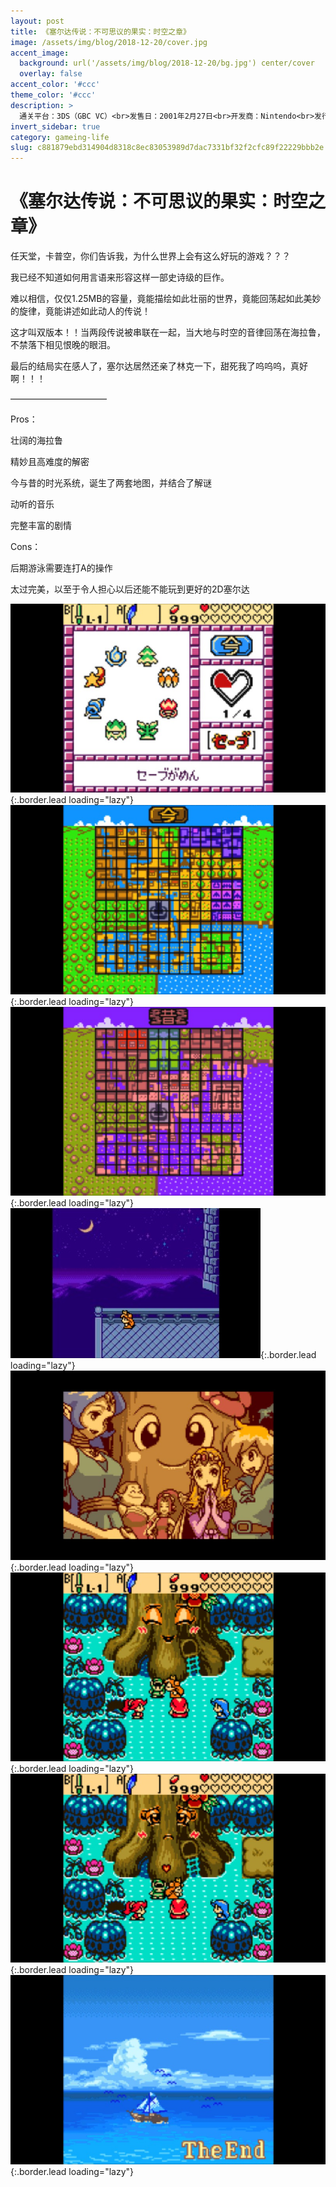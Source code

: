 ```yaml
---
layout: post
title: 《塞尔达传说：不可思议的果实：时空之章》
image: /assets/img/blog/2018-12-20/cover.jpg
accent_image: 
  background: url('/assets/img/blog/2018-12-20/bg.jpg') center/cover
  overlay: false
accent_color: '#ccc'
theme_color: '#ccc'
description: >
  通关平台：3DS（GBC VC）<br>发售日：2001年2月27日<br>开发商：Nintendo<br>发行商：Nintendo<br>个人评分：97
invert_sidebar: true
category: gameing-life
slug: c881879ebd314904d8318c8ec83053989d7dac7331bf32f2cfc89f22229bbb2e
---
```


# 《塞尔达传说：不可思议的果实：时空之章》

任天堂，卡普空，你们告诉我，为什么世界上会有这么好玩的游戏？？？

我已经不知道如何用言语来形容这样一部史诗级的巨作。

难以相信，仅仅1.25MB的容量，竟能描绘如此壮丽的世界，竟能回荡起如此美妙的旋律，竟能讲述如此动人的传说！

这才叫双版本！！当两段传说被串联在一起，当大地与时空的音律回荡在海拉鲁，不禁落下相见恨晚的眼泪。

最后的结局实在感人了，塞尔达居然还亲了林克一下，甜死我了呜呜呜，真好啊！！！

———————————

Pros：

壮阔的海拉鲁

精妙且高难度的解密

今与昔的时光系统，诞生了两套地图，并结合了解谜

动听的音乐

完整丰富的剧情

Cons：

后期游泳需要连打A的操作

太过完美，以至于令人担心以后还能不能玩到更好的2D塞尔达

![](/assets/img/blog/2018-12-20/1.jpg){:.border.lead loading="lazy"}
![](/assets/img/blog/2018-12-20/2.jpg){:.border.lead loading="lazy"}
![](/assets/img/blog/2018-12-20/3.jpg){:.border.lead loading="lazy"}
![](/assets/img/blog/2018-12-20/4.jpg){:.border.lead loading="lazy"}
![](/assets/img/blog/2018-12-20/5.jpg){:.border.lead loading="lazy"}
![](/assets/img/blog/2018-12-20/6.jpg){:.border.lead loading="lazy"}
![](/assets/img/blog/2018-12-20/7.jpg){:.border.lead loading="lazy"}
![](/assets/img/blog/2018-12-20/8.jpg){:.border.lead loading="lazy"}

